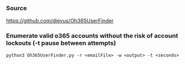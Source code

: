 ### Source
https://github.com/dievus/Oh365UserFinder  

### Enumerate valid o365 accounts without the risk of account lockouts (-t pause between attempts)
```
python3 Oh365UserFinder.py -r <emailFile> -w <output> -t <seconds>
```

